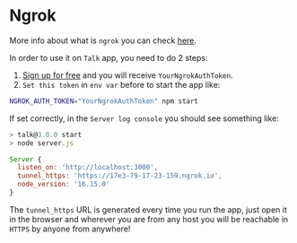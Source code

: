 # Ngrok

More info about what is `ngrok` you can check [here](https://ngrok.com/).

In order to use it on `Talk` app, you need to do 2 steps:

1. [Sign up for free](https://ngrok.com) and you will receive `YourNgrokAuthToken`.
2. `Set this token` in `env var` before to start the app like:

```bash
NGROK_AUTH_TOKEN="YourNgrokAuthToken" npm start
```

If set correctly, in the `Server log console` you should see something like:

```js
> talk@3.0.0 start
> node server.js

Server {
  listen_on: 'http://localhost:3000',
  tunnel_https: 'https://17e3-79-17-23-159.ngrok.io',
  node_version: '16.15.0'
}
```

The `tunnel_https` URL is generated every time you run the app, just open it in the browser and wherever you are from any host you will be reachable in `HTTPS` by anyone from anywhere!
